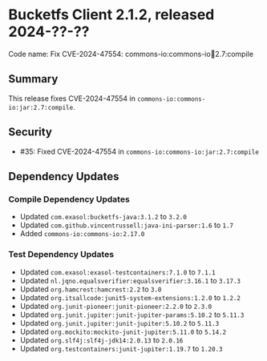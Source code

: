 # Bucketfs Client 2.1.2, released 2024-??-??

Code name: Fix CVE-2024-47554: commons-io:commons-io:jar:2.7:compile

## Summary

This release fixes CVE-2024-47554 in `commons-io:commons-io:jar:2.7:compile`.

## Security

* #35: Fixed CVE-2024-47554 in `commons-io:commons-io:jar:2.7:compile`

## Dependency Updates

### Compile Dependency Updates

* Updated `com.exasol:bucketfs-java:3.1.2` to `3.2.0`
* Updated `com.github.vincentrussell:java-ini-parser:1.6` to `1.7`
* Added `commons-io:commons-io:2.17.0`

### Test Dependency Updates

* Updated `com.exasol:exasol-testcontainers:7.1.0` to `7.1.1`
* Updated `nl.jqno.equalsverifier:equalsverifier:3.16.1` to `3.17.3`
* Updated `org.hamcrest:hamcrest:2.2` to `3.0`
* Updated `org.itsallcode:junit5-system-extensions:1.2.0` to `1.2.2`
* Updated `org.junit-pioneer:junit-pioneer:2.2.0` to `2.3.0`
* Updated `org.junit.jupiter:junit-jupiter-params:5.10.2` to `5.11.3`
* Updated `org.junit.jupiter:junit-jupiter:5.10.2` to `5.11.3`
* Updated `org.mockito:mockito-junit-jupiter:5.11.0` to `5.14.2`
* Updated `org.slf4j:slf4j-jdk14:2.0.13` to `2.0.16`
* Updated `org.testcontainers:junit-jupiter:1.19.7` to `1.20.3`

